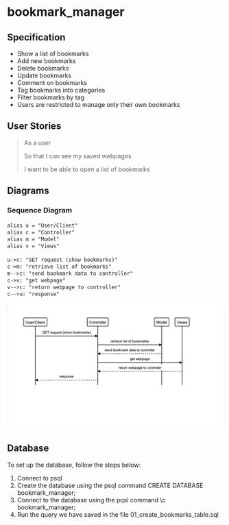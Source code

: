 # bookmark_manager

## Specification

* Show a list of bookmarks
* Add new bookmarks
* Delete bookmarks
* Update bookmarks
* Comment on bookmarks
* Tag bookmarks into categories
* Filter bookmarks by tag
* Users are restricted to manage only their own bookmarks

## User Stories

> As a user
>
> So that I can see my saved webpages
>
> I want to be able to open a list of bookmarks

>
>
>
>
>

## Diagrams

### Sequence Diagram

```
alias u = "User/Client"
alias c = "Controller"
alias m = "Model"
alias v = "Views"

u->c: "GET request (show bookmarks)"
c->m: "retrieve list of bookmarks"
m-->c: "send bookmark data to controller"
c->v: "get webpage"
v-->c: "return webpage to controller"
c-->u: "response"
```

![Sequence Diagram](sequence_diagram.png)

## Database

To set up the database, follow the steps below:

1. Connect to psql
2. Create the database using the psql command CREATE DATABASE bookmark_manager;
3. Connect to the database using the pqsl command \c bookmark_manager;
4. Run the query we have saved in the file 01_create_bookmarks_table.sql
